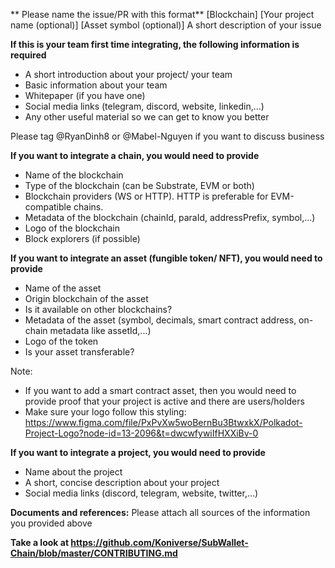 ** Please name the issue/PR with this format**
[Blockchain] [Your project name (optional)] [Asset symbol (optional)] A short description of your issue

**If this is your team first time integrating, the following information is required**
- A short introduction about your project/ your team
- Basic information about your team
- Whitepaper (if you have one)
- Social media links (telegram, discord, website, linkedin,...)
- Any other useful material so we can get to know you better

Please tag @RyanDinh8 or @Mabel-Nguyen if you want to discuss business

**If you want to integrate a chain, you would need to provide**
- Name of the blockchain
- Type of the blockchain (can be Substrate, EVM or both)
- Blockchain providers (WS or HTTP). HTTP is preferable for EVM-compatible chains.
- Metadata of the blockchain (chainId, paraId, addressPrefix, symbol,...)
- Logo of the blockchain
- Block explorers (if possible)

**If you want to integrate an asset (fungible token/ NFT), you would need to provide**
- Name of the asset
- Origin blockchain of the asset
- Is it available on other blockchains?
- Metadata of the asset (symbol, decimals, smart contract address, on-chain metadata like assetId,...)
- Logo of the token
- Is your asset transferable?

Note:
- If you want to add a smart contract asset, then you would need to provide proof that your project is active and there are users/holders
- Make sure your logo follow this styling: https://www.figma.com/file/PxPvXw5woBernBu3BtwxkX/Polkadot-Project-Logo?node-id=13-2096&t=dwcwfywiIfHXXiBv-0


**If you want to integrate a project, you would need to provide**
- Name about the project
- A short, concise description about your project
- Social media links (discord, telegram, website, twitter,...)

**Documents and references:**
Please attach all sources of the information you provided above

**Take a look at https://github.com/Koniverse/SubWallet-Chain/blob/master/CONTRIBUTING.md**
